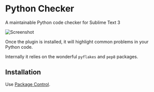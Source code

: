 Python Checker
==============

A maintainable Python code checker for Sublime Text 3

![Screenshot](../screenshots/screenshot.png)

Once the plugin is installed, it will highlight common problems in your Python code.

Internally it relies on the wonderful `pyflakes` and `pep8` packages.

Installation
------------

Use [Package Control](https://sublime.wbond.net/).
